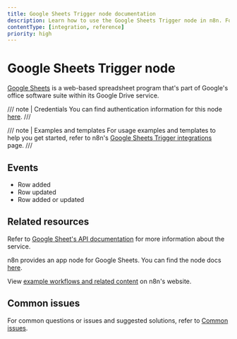 ```yaml
---
title: Google Sheets Trigger node documentation
description: Learn how to use the Google Sheets Trigger node in n8n. Follow technical documentation to integrate Google Sheets Trigger node into your workflows.
contentType: [integration, reference]
priority: high
---
```


# Google Sheets Trigger node

[Google Sheets](https://www.google.com/sheets) is a web-based spreadsheet program that's part of Google's office software suite within its Google Drive service.

/// note | Credentials
You can find authentication information for this node [here](/integrations/builtin/credentials/google/index.md).
///

///  note  | Examples and templates
For usage examples and templates to help you get started, refer to n8n's [Google Sheets Trigger integrations](https://n8n.io/integrations/google-sheets-trigger/) page.
///

## Events

* Row added
* Row updated
* Row added or updated

## Related resources

Refer to [Google Sheet's API documentation](https://developers.google.com/sheets/api) for more information about the service.

n8n provides an app node for Google Sheets. You can find the node docs [here](/integrations/builtin/app-nodes/n8n-nodes-base.googlesheets/index.md).

View [example workflows and related content](https://n8n.io/integrations/google-sheets-trigger/) on n8n's website.

## Common issues

For common questions or issues and suggested solutions, refer to [Common issues](/integrations/builtin/trigger-nodes/n8n-nodes-base.googlesheetstrigger/common-issues.md).
